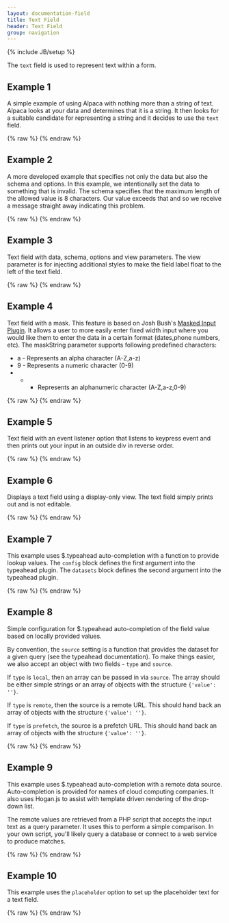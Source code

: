 ```yaml
---
layout: documentation-field
title: Text Field
header: Text Field
group: navigation
---
```

{% include JB/setup %}


The ```text``` field is used to represent text within a form.


## Example 1
A simple example of using Alpaca with nothing more than a string of text.  Alpaca looks at your data and determines that it
is a string.  It then looks for a suitable candidate for representing a string and it decides to use the ```text``` field.

<div id="field1"> </div>
{% raw %}
<script type="text/javascript" id="field1-script">
{
$("#field1").alpaca({
    "data": "I Love Alpaca Ice Cream!"
});
</script>
{% endraw %}


## Example 2
A more developed example that specifies not only the data but also the schema and options.  In this example, we intentionally set the data to something that is invalid.
The schema specifies that the maximum length of the allowed value is 8 characters.  Our value exceeds that and so we receive
a message straight away indicating this problem.

<div id="field2"> </div>
{% raw %}
<script type="text/javascript" id="field2-script">
$("#field2").alpaca({
    "data": "Mint Chocolate",
    "schema": {
        "minLength": 3,
        "maxLength": 8
    },
    "options": {
        "label": "Ice Cream",
        "helper": "Your favorite ice cream?",
        "size": 30,
        "placeholder": "Enter an ice cream flavor"
    }
});
</script>
{% endraw %}


## Example 3
Text field with data, schema, options and view parameters. The view parameter is
for injecting additional styles to make the field label float to the left of the
text field.

<div id="field3"> </div>
{% raw %}
<script type="text/javascript" id="field3-script">
$("#field3").alpaca({
    "data": "Mint",
    "schema": {
        "minLength": 3,
        "maxLength": 8
    },
    "options": {
        "label": "Ice Cream",
        "helper": "Your favorite ice cream?",
        "size": 30
    },
    "view": {
        "parent": "VIEW_BOOTSTRAP_EDIT",
        "styles": {
            ".alpaca-controlfield-label": {
                "float": "left",
                "padding": "6px 0.3em 0 0"
            }
        }
    }
});
</script>
{% endraw %}


## Example 4
Text field with a mask. This feature is based on Josh Bush's <a href="http://digitalbush.com/projects/masked-input-plugin/">Masked Input Plugin</a>.
It allows a user to more easily enter fixed width input where you would like them to enter the data in a certain format (dates,phone numbers, etc).
The maskString parameter supports following predefined characters:

- a - Represents an alpha character (A-Z,a-z)
- 9 - Represents a numeric character (0-9)
- * - Represents an alphanumeric character (A-Z,a-z,0-9)

<div id="field4"> </div>
{% raw %}
<script type="text/javascript" id="field4-script">
$("#field4").alpaca({
    "data": "123-45-6789",
    "options": {
        "label": "Social Security Number",
        "helper": "Please enter your social security number.",
        "size": 30,
        "maskString": "999-99-9999"
    }
});
</script>
{% endraw %}


## Example 5
Text field with an event listener option that listens to keypress event and then prints out your input in an outside div in reverse order.

<div id="output"> </div>
<div id="field5"> </div>
{% raw %}
<script type="text/javascript" id="field5-script">
$("#field5").alpaca({
    "options": {
        "label": "Echo Your Input",
        "helper": "Type whatever you want to type.",
        "onFieldKeyup": function(e) {
            $('#output').html(this.getValue().split("").reverse().join(""));
        }
    }
});
</script>
{% endraw %}


## Example 6
Displays a text field using a display-only view.  The text field simply prints out and is not editable.

<div id="field6"> </div>
{% raw %}
<script type="text/javascript" id="field6-script">
$("#field6").alpaca({
    "data": "Mickey Mantle",
    "schema": {
        "type": "string"
    },
    "options": {
        "label": "Name"
    },
    "view": "VIEW_BOOTSTRAP_DISPLAY"
});
</script>
{% endraw %}


## Example 7
This example uses $.typeahead auto-completion with a function to provide lookup values.
The <code>config</code> block defines the first argument into the typeahead plugin.
The <code>datasets</code> block defines the second argument into the typeahead plugin.

<div id="field7"> </div>
{% raw %}
<script type="text/javascript" id="field7-script">
$("#field7").alpaca({
    "schema": {
        "type": "string"
    },
    "options": {
        "type": "text",
        "label": "Company Name",
        "helper": "Select the name of a cloud computing company",
        "typeahead": {
            "config": {
                "autoselect": true,
                "highlight": true,
                "hint": true,
                "minLength": 1
            },
            "datasets": {
                "name": "companies",
                "source": function(query, cb)
                {
                    var companies = [
                        "Cloud CMS",
                        "Amazon",
                        "HubSpot"
                    ];

                    var results = [];
                    for (var i = 0; i < companies.length; i++)
                    {
                        var add = true;

                        if (query)
                        {
                            add = (companies[i].indexOf(query) === 0);
                        }

                        if (add)
                        {
                            results.push({
                                "value": companies[i]
                            });
                        }
                    }

                    cb(results);
                }
            }
        }
    }
});
</script>
{% endraw %}


## Example 8
Simple configuration for $.typeahead auto-completion of the field value based on locally provided values.

By convention, the <code>source</code> setting is a function that provides the dataset for a given query (see the typeahead documentation).
To make things easier, we also accept an object with two fields - <code>type</code> and <code>source</code>.

If <code>type</code> is <code>local</code>, then an array can be passed in via <code>source</code>.  The array should be either simple
strings or an array of objects with the structure <code>{'value': ''}</code>.

If <code>type</code> is <code>remote</code>, then the source is a remote URL.  This should hand back an array of objects with the structure <code>{'value': ''}</code>.

If <code>type</code> is <code>prefetch</code>, the source is a prefetch URL.  This should hand back an array of objects with the structure <code>{'value': ''}</code>.

<div id="field8"> </div>
{% raw %}
<script type="text/javascript" id="field8-script">
    var colorNames = ["AliceBlue","AntiqueWhite","Aqua","Aquamarine","Azure","Beige","Bisque","Black","BlanchedAlmond","Blue","BlueViolet","Brown","BurlyWood","CadetBlue","Chartreuse","Chocolate","Coral","CornflowerBlue","Cornsilk","Crimson","Cyan","DarkBlue","DarkCyan","DarkGoldenRod","DarkGray","DarkGrey","DarkGreen","DarkKhaki","DarkMagenta","DarkOliveGreen","Darkorange","DarkOrchid","DarkRed","DarkSalmon","DarkSeaGreen","DarkSlateBlue","DarkSlateGray","DarkSlateGrey","DarkTurquoise","DarkViolet","DeepPink","DeepSkyBlue","DimGray","DimGrey","DodgerBlue","FireBrick","FloralWhite","ForestGreen","Fuchsia","Gainsboro","GhostWhite","Gold","GoldenRod","Gray","Grey","Green","GreenYellow","HoneyDew","HotPink","IndianRed","Indigo","Ivory","Khaki","Lavender","LavenderBlush","LawnGreen","LemonChiffon","LightBlue","LightCoral","LightCyan","LightGoldenRodYellow","LightGray","LightGrey","LightGreen","LightPink","LightSalmon","LightSeaGreen","LightSkyBlue","LightSlateGray","LightSlateGrey","LightSteelBlue","LightYellow","Lime","LimeGreen","Linen","Magenta","Maroon","MediumAquaMarine","MediumBlue","MediumOrchid","MediumPurple","MediumSeaGreen","MediumSlateBlue","MediumSpringGreen","MediumTurquoise","MediumVioletRed","MidnightBlue","MintCream","MistyRose","Moccasin","NavajoWhite","Navy","OldLace","Olive","OliveDrab","Orange","OrangeRed","Orchid","PaleGoldenRod","PaleGreen","PaleTurquoise","PaleVioletRed","PapayaWhip","PeachPuff","Peru","Pink","Plum","PowderBlue","Purple","Red","RosyBrown","RoyalBlue","SaddleBrown","Salmon","SandyBrown","SeaGreen","SeaShell","Sienna","Silver","SkyBlue","SlateBlue","SlateGray","SlateGrey","Snow","SpringGreen","SteelBlue","Tan","Teal","Thistle","Tomato","Turquoise","Violet","Wheat","White","WhiteSmoke","Yellow","YellowGreen"];

    $("#field8").alpaca({
        "schema": {
            "type": "string"
        },
        "options": {
            "type": "text",
            "label": "CSS Color",
            "helper": "Provide the name of a CSS color you would like to use",
            "typeahead": {
                "datasets": {
                    "type": "local",
                    "source": colorNames
                }
            }
        }
    });
</script>
{% endraw %}


## Example 9
This example uses $.typeahead auto-completion with a remote data source.  Auto-completion
is provided for names of cloud computing companies.  It also uses Hogan.js to assist
with template driven rendering of the drop-down list.

The remote values are retrieved from a PHP script that accepts the input text as a query
parameter.  It uses this to perform a simple comparison.  In your own script, you'll likely
query a database or connect to a web service to produce matches.

<div id="field9"> </div>
{% raw %}
<script type="text/javascript" id="field9-script">
$("#field9").alpaca({
    "schema": {
        "type": "string"
    },
    "options": {
        "type": "text",
        "label": "Company Name",
        "helper": "Select the name of a cloud computing company",
        "typeahead": {
            "datasets": {
                "name": "companies",
                "type": "remote",
                "source": "../../endpoints/typeahead-sample.php?q=%QUERY",
                "templates": {
                    "empty": "Nothing found...",
                    "header": "<h4>List of companies</h4><br/><br/>",
                    "footer": "<br/><br/><h4>Powered by Alpaca</h4>",
                    "suggestion": "<p style='color: blue'>{{value}}</p>"
                }
            }
        }
    }
});
</script>
{% endraw %}


## Example 10
This example uses the <code>placeholder</code> option to set up the placeholder text
for a text field.

<div id="field10"></div>
{% raw %}
<script type="text/javascript" id="field10-script">
$("#field10").alpaca({
    "schema": {
        "type": "string"
    },
    "options": {
        "type": "text",
        "label": "Speak thy name and enter...",
        "placeholder": "What is your name?"
    }
});
</script>
{% endraw %}

